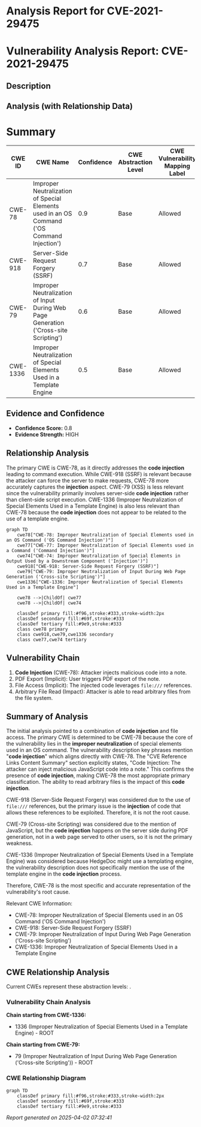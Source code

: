 # Analysis Report for CVE-2021-29475

# Vulnerability Analysis Report: CVE-2021-29475

## Description



## Analysis (with Relationship Data)

# Summary
| CWE ID | CWE Name | Confidence | CWE Abstraction Level | CWE Vulnerability Mapping Label | CWE-Vulnerability Mapping Notes |
|---|---|---|---|---|---|
| CWE-78 | Improper Neutralization of Special Elements used in an OS Command ('OS Command Injection') | 0.9 | Base | Allowed | Primary CWE |
| CWE-918 | Server-Side Request Forgery (SSRF) | 0.7 | Base | Allowed | Secondary Candidate |
| CWE-79 | Improper Neutralization of Input During Web Page Generation ('Cross-site Scripting') | 0.6 | Base | Allowed | Secondary Candidate |
| CWE-1336 | Improper Neutralization of Special Elements Used in a Template Engine | 0.5 | Base | Allowed | Secondary Candidate |

## Evidence and Confidence

*   **Confidence Score:** 0.8
*   **Evidence Strength:** HIGH

## Relationship Analysis
The primary CWE is CWE-78, as it directly addresses the **code injection** leading to command execution. While CWE-918 (SSRF) is relevant because the attacker can force the server to make requests, CWE-78 more accurately captures the **injection** aspect. CWE-79 (XSS) is less relevant since the vulnerability primarily involves server-side **code injection** rather than client-side script execution. CWE-1336 (Improper Neutralization of Special Elements Used in a Template Engine) is also less relevant than CWE-78 because the **code injection** does not appear to be related to the use of a template engine.

```mermaid
graph TD
    cwe78["CWE-78: Improper Neutralization of Special Elements used in an OS Command ('OS Command Injection')"]
    cwe77["CWE-77: Improper Neutralization of Special Elements used in a Command ('Command Injection')"]
    cwe74["CWE-74: Improper Neutralization of Special Elements in Output Used by a Downstream Component ('Injection')"]
    cwe918["CWE-918: Server-Side Request Forgery (SSRF)"]
    cwe79["CWE-79: Improper Neutralization of Input During Web Page Generation ('Cross-site Scripting')"]
    cwe1336["CWE-1336: Improper Neutralization of Special Elements Used in a Template Engine"]

    cwe78 -->|ChildOf| cwe77
    cwe78 -->|ChildOf| cwe74
    
    classDef primary fill:#f96,stroke:#333,stroke-width:2px
    classDef secondary fill:#69f,stroke:#333
    classDef tertiary fill:#9e9,stroke:#333
    class cwe78 primary
    class cwe918,cwe79,cwe1336 secondary
    class cwe77,cwe74 tertiary
```

## Vulnerability Chain
1.  **Code Injection** (CWE-78): Attacker injects malicious code into a note.
2.  PDF Export (Implicit): User triggers PDF export of the note.
3.  File Access (Implicit): The injected code leverages `file:///` references.
4.  Arbitrary File Read (Impact): Attacker is able to read arbitrary files from the file system.

## Summary of Analysis
The initial analysis pointed to a combination of **code injection** and file access. The primary CWE is determined to be CWE-78 because the core of the vulnerability lies in the **improper neutralization** of special elements used in an OS command. The vulnerability description key phrases mention "**code injection**" which aligns directly with CWE-78. The "CVE Reference Links Content Summary" section explicitly states, "Code Injection: The attacker can inject malicious JavaScript code into a note." This confirms the presence of **code injection**, making CWE-78 the most appropriate primary classification. The ability to read arbitrary files is the impact of this **code injection**.

CWE-918 (Server-Side Request Forgery) was considered due to the use of `file:///` references, but the primary issue is the **injection** of code that allows these references to be exploited. Therefore, it is not the root cause.

CWE-79 (Cross-site Scripting) was considered due to the mention of JavaScript, but the **code injection** happens on the server side during PDF generation, not in a web page served to other users, so it is not the primary weakness.

CWE-1336 (Improper Neutralization of Special Elements Used in a Template Engine) was considered because HedgeDoc might use a templating engine, the vulnerability description does not specifically mention the use of the template engine in the **code injection** process.

Therefore, CWE-78 is the most specific and accurate representation of the vulnerability's root cause.

Relevant CWE Information:
*   CWE-78: Improper Neutralization of Special Elements used in an OS Command ('OS Command Injection')
*   CWE-918: Server-Side Request Forgery (SSRF)
*   CWE-79: Improper Neutralization of Input During Web Page Generation ('Cross-site Scripting')
*   CWE-1336: Improper Neutralization of Special Elements Used in a Template Engine


## CWE Relationship Analysis

Current CWEs represent these abstraction levels: .


### Vulnerability Chain Analysis

**Chain starting from CWE-1336:**
- 1336 (Improper Neutralization of Special Elements Used in a Template Engine) - ROOT


**Chain starting from CWE-79:**
- 79 (Improper Neutralization of Input During Web Page Generation ('Cross-site Scripting')) - ROOT



### CWE Relationship Diagram

```mermaid
graph TD
    classDef primary fill:#f96,stroke:#333,stroke-width:2px
    classDef secondary fill:#69f,stroke:#333
    classDef tertiary fill:#9e9,stroke:#333
```



*Report generated on 2025-04-02 07:32:41*
